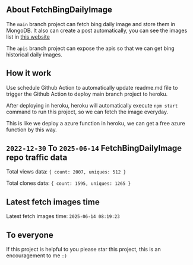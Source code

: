 ## About FetchBingDailyImage

The `main` branch project can fetch bing daily image and store them in MongoDB.
It also can create a post automatically, you can see the images list in [this website](https://oursalbum.netlify.app)

The `apis` branch project can expose the apis so that we can get bing historical daily images.

## How it work

Use schedule Github Action to automatically update readme.md file to trigger the Github Action to deploy main branch project to heroku.

After deploying in heroku, heroku will automatically execute `npm start` command to run this project, so we can fetch the image everyday.

This is like we deploy a azure function in heroku, we can get a free azure function by this way.

## `2022-12-30` To `2025-06-14` FetchBingDailyImage repo traffic data

Total views data: `{ count: 2007, uniques: 512 }`

Total clones data: `{ count: 1595, uniques: 1265 }`

## Latest fetch images time

Latest fetch images time: `2025-06-14 08:19:23`

## To everyone

If this project is helpful to you please star this project, this is an encouragement to me `:)`




